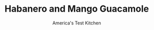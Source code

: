 ---
layout: ../../layouts/MarkdownPostLayout.astro
title: Habanero and Mango Guacamole
author: America's Test Kitchen
pubDate: 2023-03-15
description: "With hardly any work, you can do much better than the bland and monotonously smooth store-bought versions."
image_url: https://res.cloudinary.com/hksqkdlah/image/upload/ar_1:1,c_fill,dpr_2.0,f_auto,fl_lossy.progressive.strip_profile,g_faces:auto,q_auto:low,w_344/33944_sfs-guacamole-6
tags: ["Side Dishes","Condiments"]
calories: 1113
protein: 1
carbohydrates: 7
fats: 
fiber: 3
ingredients: ["3 , ripe avocados","1/4 cup, chopped fresh cilantro","1 , habanero chile, stemmed, seeded, and minced","2 tablespoons, finely chopped onion","2 tablespoons, lime juice","2 , garlic cloves, minced","3/4 teaspoon, Salt","1/2 teaspoon, ground cumin","1/2 , mango, peeled and cut into 1/4-inch pieces"]
serves: 12
time: "20 minutes"
instructions: ["Halve 1 avocado, remove pit, and scoop flesh into medium bowl. Add cilantro, habanero, onion, lime juice, garlic, ¾ teaspoon salt, and cumin and mash with potato masher (or fork) until mostly smooth.","Halve and pit remaining 2 avocados. Carefully make ½-inch crosshatch incisions in flesh with butter knife, cutting down to but not through skin. Insert spoon between skin and flesh, gently scoop out avocado cubes, and add to mashed mixture. Add mango and gently mash until mixture is well combined but still coarse. Season with salt to taste. Serve."]
nutrition: ["290 mg Potassium","31 mg Phosphorus","10 mg Calcium","17 mg Magnesium","149 mg Sodium","7 g Fat","1 mg Niacin (B3)","4 g Monounsaturated","16 mg Vitamin C","1 g Saturated","3 g Fiber","48 µg Folate (food)","2 g Sugars","12 µg Vitamin K","56 g Water","7 g Carbs","48 µg Folate equivalent (total)","1 g Protein","1 mg Vitamin E","14 µg Vitamin A","92 kcal Energy","1113 calories"]
notes: "Store guacamole for up to 24 hours by pressing plastic wrap directly against its surface."
---